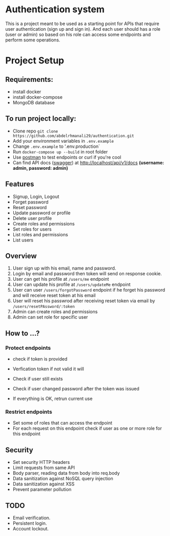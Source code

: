 # **Authentication system**

This is a project meant to be used as a starting point for APIs that require user authentication (sign up and sign in). And each user should has a role (user or admin) so based on his role can access some endpoints and perform some operations.

# Project Setup

## Requirements:

- install docker
- install docker-compose
- MongoDB database

## To run project locally:

- Clone repo `git clone https://github.com/abdelrhmanali29/authentication.git`
- Add your environment variables in `.env.example`
- Change `.env.example` to '.env.production`
- Run `docker-compose up --build` in root folder
- Use [postman](https://www.postman.com/downloads/) to test endpoints or curl if you're cool
- Can find API docs ([swagger](https://swagger.io/)) at [http://localhost/api/v1/docs](http://localhost/api/v1/docs) **(username: admin, password: admin)**

## Features

- Signup, Login, Logout
- Forget password
- Reset password
- Update password or profile
- Delete user profile
- Create roles and permissions
- Set roles for users
- List roles and permissions
- List users

## Overview

1. User sign up with his email, name and password.
2. Login by email and password then token will send on response cookie.
3. User can get his profile at `/users/me` endpoint
4. User can update his profile at `/users/updateMe` endpoint
5. User can user `/users/forgotPassword` endpoint if he forget his password and will receive reset token at his email
6. User will reset his passwrod after receiving reset token via email by `/users/resetPAssword/:token`
7. Admin can create roles and permissions
8. Admin can set role for specific user

## How to ...?

### Protect endpoints

- check if token is provided

- Verfication token if not valid it will

- Check if user still exists

- Check if user changed password after the token was issued

- If everything is OK, retrun current use

### Restrict endpoints

- Set some of roles that can access the endpoint
- For each request on this endpoint check if user as one or more role for this endpoint

## Security

- Set security HTTP headers
- Limit requests from same API
- Body parser, reading data from body into req.body
- Data sanitization against NoSQL query injection
- Data sanitization against XSS
- Prevent parameter pollution

## TODO

- Email verification.
- Persistent login.
- Account lockout.
